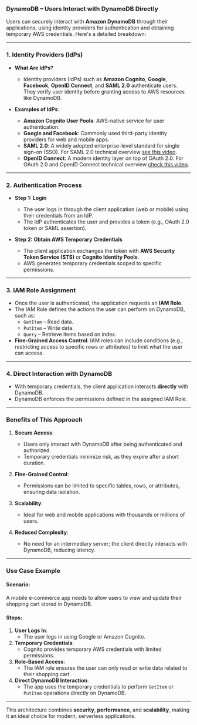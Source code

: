 ### DynamoDB – Users Interact with DynamoDB Directly

Users can securely interact with **Amazon DynamoDB** through their applications, using identity providers for authentication and obtaining temporary AWS credentials. Here's a detailed breakdown:

---

### 1. **Identity Providers (IdPs)**
   - **What Are IdPs?**
     - Identity providers (IdPs) such as **Amazon Cognito**, **Google**, **Facebook**, **OpenID Connect**, and **SAML 2.0** authenticate users. They verify user identity before granting access to AWS resources like DynamoDB.

   - **Examples of IdPs**:
     - **Amazon Cognito User Pools**: AWS-native service for user authentication.
     - **Google and Facebook**: Commonly used third-party identity providers for web and mobile apps.
     - **SAML 2.0**: A widely adopted enterprise-level standard for single sign-on (SSO). For SAML 2.0 technical overview [see this video](https://www.youtube.com/watch?v=SvppXbpv-5k).
     - **OpenID Connect**: A modern identity layer on top of OAuth 2.0. For OAuth 2.0 and OpenID Connect technical overview [check this video](https://www.youtube.com/watch?v=rTzlF-U9Y6Y).

---

### 2. **Authentication Process**
   - **Step 1: Login**
     - The user logs in through the client application (web or mobile) using their credentials from an IdP.
     - The IdP authenticates the user and provides a token (e.g., OAuth 2.0 token or SAML assertion).

   - **Step 2: Obtain AWS Temporary Credentials**
     - The client application exchanges the token with **AWS Security Token Service (STS)** or **Cognito Identity Pools**.
     - AWS generates temporary credentials scoped to specific permissions.

---

### 3. **IAM Role Assignment**
   - Once the user is authenticated, the application requests an **IAM Role**.
   - The IAM Role defines the actions the user can perform on DynamoDB, such as:
     - `GetItem` – Read data.
     - `PutItem` – Write data.
     - `Query` – Retrieve items based on index.
   - **Fine-Grained Access Control**: IAM roles can include conditions (e.g., restricting access to specific rows or attributes) to limit what the user can access.

---

### 4. **Direct Interaction with DynamoDB**
   - With temporary credentials, the client application interacts **directly** with DynamoDB.
   - DynamoDB enforces the permissions defined in the assigned IAM Role.

---

### Benefits of This Approach
1. **Secure Access**:
   - Users only interact with DynamoDB after being authenticated and authorized.
   - Temporary credentials minimize risk, as they expire after a short duration.
   
2. **Fine-Grained Control**:
   - Permissions can be limited to specific tables, rows, or attributes, ensuring data isolation.

3. **Scalability**:
   - Ideal for web and mobile applications with thousands or millions of users.

4. **Reduced Complexity**:
   - No need for an intermediary server; the client directly interacts with DynamoDB, reducing latency.

---

### Use Case Example

#### Scenario:
A mobile e-commerce app needs to allow users to view and update their shopping cart stored in DynamoDB.

#### Steps:
1. **User Logs In**:
   - The user logs in using Google or Amazon Cognito.
2. **Temporary Credentials**:
   - Cognito provides temporary AWS credentials with limited permissions.
3. **Role-Based Access**:
   - The IAM role ensures the user can only read or write data related to their shopping cart.
4. **Direct DynamoDB Interaction**:
   - The app uses the temporary credentials to perform `GetItem` or `PutItem` operations directly on DynamoDB.

---

This architecture combines **security**, **performance**, and **scalability**, making it an ideal choice for modern, serverless applications.